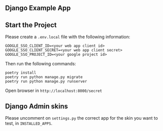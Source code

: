 ## Django Example App

## Start the Project

Please create a `.env.local` file with the following information:

```dotenv
GOOGLE_SSO_CLIENT_ID=<your web app client id>
GOOGLE_SSO_CLIENT_SECRET=<your web app client secret>
GOOGLE_SSO_PROJECT_ID=<your google project id>
```

Then run the following commands:

```shell
poetry install
poetry run python manage.py migrate
poetry run python manage.py runserver
```

Open browser in `http://localhost:8000/secret`

## Django Admin skins

Please uncomment on `settings.py` the correct app for the skin you want to test, in `INSTALLED_APPS`.
